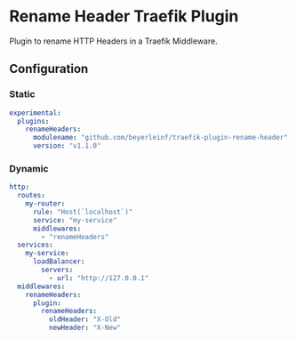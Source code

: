 # Rename Header Traefik Plugin

Plugin to rename HTTP Headers in a Traefik Middleware.

## Configuration

### Static

```yml
experimental:
  plugins:
    renameHeaders:
      modulename: "github.com/beyerleinf/traefik-plugin-rename-header"
      version: "v1.1.0"
```

### Dynamic

```yml
http:
  routes:
    my-router:
      rule: "Host(`localhost`)"
      service: "my-service"
      middlewares:
        - "renameHeaders"
  services:
    my-service:
      loadBalancer:
        servers:
          - url: "http://127.0.0.1"
  middlewares:
    renameHeaders:
      plugin:
        renameHeaders:
          oldHeader: "X-Old"
          newHeader: "X-New"
```
